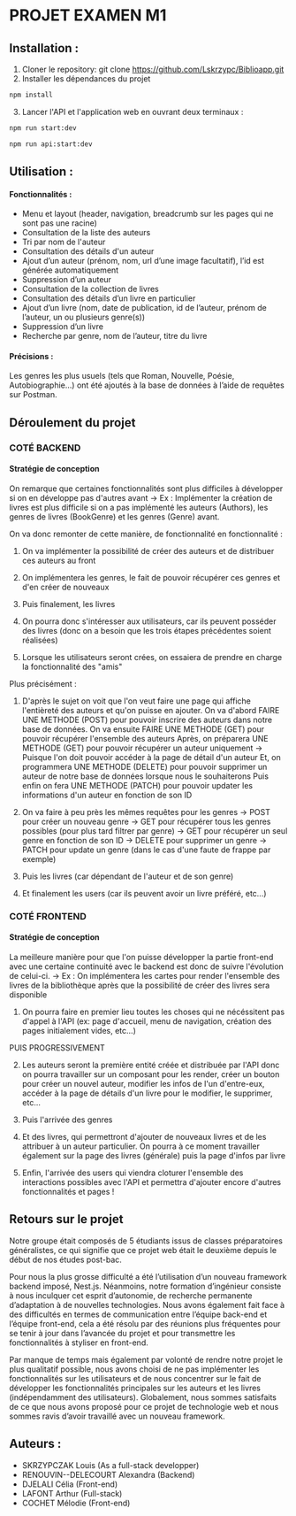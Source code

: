 # PROJET EXAMEN M1 

## Installation :
1.	Cloner le repository:
git clone https://github.com/Lskrzypc/Biblioapp.git
2.	Installer les dépendances du projet
```bash
npm install
```
3. Lancer l'API et l'application web en ouvrant deux terminaux :
```bash
npm run start:dev
```
```bash
npm run api:start:dev
```

## Utilisation :

#### Fonctionnalités :
-  Menu et layout (header, navigation, breadcrumb sur les pages qui ne sont pas une racine)
-	Consultation de la liste des auteurs
-	Tri par nom de l'auteur
-	Consultation des détails d'un auteur
-	Ajout d’un auteur (prénom, nom, url d’une image facultatif), l’id est générée automatiquement
-	Suppression d’un auteur
-	Consultation de la collection de livres
-	Consultation des détails d’un livre en particulier
-	Ajout d’un livre (nom, date de publication, id de l’auteur, prénom de l’auteur, un ou plusieurs genre(s))
-	Suppression d’un livre
-	Recherche par genre, nom de l’auteur, titre du livre

#### Précisions :
Les genres les plus usuels (tels que Roman, Nouvelle, Poésie, Autobiographie...) ont été ajoutés à la base de données à l’aide de requêtes sur Postman.

## Déroulement du projet


### COTÉ BACKEND 


#### Stratégie de conception

On remarque que certaines fonctionnalités sont plus difficiles à développer si on en développe pas d'autres avant
-> Ex : Implémenter la création de livres est plus difficile si on a pas implémenté les auteurs (Authors), les genres de livres (BookGenre) et les genres (Genre) avant.

On va donc remonter de cette manière, de fonctionnalité en fonctionnalité : 
1. On va implémenter la possibilité de créer des auteurs et de distribuer ces auteurs au front
2. On implémentera les genres, le fait de pouvoir récupérer ces genres et d'en créer de nouveaux
3. Puis finalement, les livres

4. On pourra donc s'intéresser aux utilisateurs, car ils peuvent posséder des livres (donc on a besoin que les trois étapes précédentes soient réalisées)
5. Lorsque les utilisateurs seront crées, on essaiera de prendre en charge la fonctionnalité des "amis"


Plus précisément : 
1. D'après le sujet on voit que l'on veut faire une page qui affiche l'entièreté des auteurs et qu'on puisse en ajouter.
   On va d'abord FAIRE UNE METHODE (POST) pour pouvoir inscrire des auteurs dans notre base de données.
   On va ensuite FAIRE UNE METHODE (GET) pour pouvoir récupérer l'ensemble des auteurs
   Après, on préparera UNE METHODE (GET) pour pouvoir récupérer un auteur uniquement -> Puisque l'on doit pouvoir accéder à la page de détail d'un auteur
   Et, on programmera UNE METHODE (DELETE) pour pouvoir supprimer un auteur de notre base de données lorsque nous le souhaiterons
   Puis enfin on fera UNE METHODE (PATCH) pour pouvoir updater les informations d'un auteur en fonction de son ID

2. On va faire à peu près les mêmes requêtes pour les genres
   -> POST pour créer un nouveau genre
   -> GET pour récupérer tous les genres possibles (pour plus tard filtrer par genre)
   -> GET pour récupérer un seul genre en fonction de son ID
   -> DELETE pour supprimer un genre
   -> PATCH pour update un genre (dans le cas d'une faute de frappe par exemple)

3. Puis les livres (car dépendant de l'auteur et de son genre)

4. Et finalement les users (car ils peuvent avoir un livre préféré, etc...)



### COTÉ FRONTEND


#### Stratégie de conception

La meilleure manière pour que l'on puisse développer la partie front-end avec une certaine continuité avec le backend est donc de suivre l'évolution de celui-ci.
-> Ex : On implémentera les cartes pour render l'ensemble des livres de la bibliothèque après que la possibilité de créer des livres sera disponible

1. On pourra faire en premier lieu toutes les choses qui ne nécéssitent pas d'appel à l'API (ex: page d'accueil, menu de navigation, création des pages initialement vides, etc...)

PUIS PROGRESSIVEMENT

2. Les auteurs seront la première entité créée et distribuée par l'API donc on pourra travailler sur un composant pour les render, créer un bouton pour créer un nouvel auteur, modifier les infos de l'un d'entre-eux, accéder à la page de détails d'un livre pour le modifier, le supprimer, etc...

3. Puis l'arrivée des genres 

4. Et des livres, qui permettront d'ajouter de nouveaux livres et de les attribuer à un auteur particulier. On pourra à ce moment travailler également sur la page des livres (générale) puis la page d'infos par livre

5. Enfin, l'arrivée des users qui viendra cloturer l'ensemble des interactions possibles avec l'API et permettra d'ajouter encore d'autres fonctionnalités et pages !


## Retours sur le projet

Notre groupe était composés de 5 étudiants issus de classes préparatoires généralistes, ce qui signifie que ce projet web était le deuxième depuis le début de nos études post-bac.

Pour nous la plus grosse difficulté a été l’utilisation d’un nouveau framework backend imposé, Nest.js. Néanmoins, notre formation d’ingénieur consiste à nous inculquer cet esprit d’autonomie, de recherche permanente d’adaptation à de nouvelles technologies.
Nous avons également fait face à des difficultés en termes de communication entre l’équipe back-end et l’équipe front-end, cela a été résolu par des réunions plus fréquentes pour se tenir à jour dans l’avancée du projet et pour transmettre les fonctionnalités à styliser en front-end.

Par manque de temps mais également par volonté de rendre notre projet le plus qualitatif possible, nous avons choisi de ne pas implémenter les fonctionnalités sur les utilisateurs et de nous concentrer sur le fait de développer les fonctionnalités principales sur les auteurs et les livres (indépendamment des utilisateurs).
Globalement, nous sommes satisfaits de ce que nous avons proposé pour ce projet de technologie web et nous sommes ravis d’avoir travaillé avec un nouveau framework.


## Auteurs : 
- SKRZYPCZAK Louis (As a full-stack developper)
- RENOUVIN--DELECOURT Alexandra (Backend)
- DJELALI Célia (Front-end)
- LAFONT Arthur (Full-stack)
- COCHET Mélodie (Front-end)
